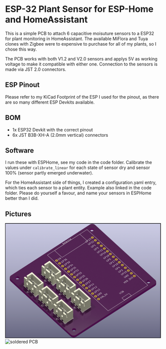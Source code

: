 # ESP-32 Plant Sensor for ESP-Home and HomeAssistant

This is a simple PCB to attach 6 capacitive moisuture sensors to a ESP32 for plant monitoring in HomeAssistant. The available MiFlora and Tuya clones with Zigbee were to expensive to purchase for all of my plants, so I chose this way. 

The PCB works with both V1.2 and V2.0 sensors and applys 5V as working voltage to make it compatible with either one. Connection to the sensors is made via JST 2.0 connectors. 

## ESP Pinout
Please refer to my KiCad Footprint of the ESP I used for the pinout, as there are so many different ESP Devkits available. 

## BOM
- 1x ESP32 Devkit with the correct pinout
- 6x JST B3B-XH-A (2.0mm vertical) connectors

## Software
I run these with ESPHome, see my code in the code folder. Calibrate the values under `calibrate_linear` for each state of sensor dry and sensor 100% (sensor partly emerged underwater).

For the HomeAssistant side of things, I created a configuration.yaml entry, which ties each sensor to a plant entity. Example also linked in the code folder. Please do yourself a favour, and name your sensors in ESPHome better than I did.

## Pictures
![PCB render](https://github.com/exen904/ESP32-Plant-Sensor/blob/master/Pictures/ESP%20Plants.png)
![soldered PCB](https://github.com/exen904/ESP32-Plant-Sensor/blob/master/Pictures/plant4.jpg)